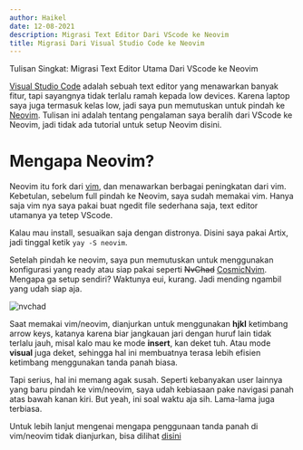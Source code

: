 ```yaml
---
author: Haikel
date: 12-08-2021
description: Migrasi Text Editor Dari VScode ke Neovim
title: Migrasi Dari Visual Studio Code ke Neovim
---
```


Tulisan Singkat: Migrasi Text Editor Utama Dari VScode ke Neovim

<!-- more -->

[Visual Studio Code](https://code.visualstudio.com/) adalah sebuah text editor yang menawarkan banyak fitur, tapi sayangnya tidak terlalu ramah kepada low devices. Karena laptop saya juga termasuk kelas low, jadi saya pun memutuskan untuk pindah ke [Neovim](https://neovim.io/). Tulisan ini adalah tentang pengalaman saya beralih dari VScode ke Neovim, jadi tidak ada tutorial untuk setup Neovim disini.

# Mengapa Neovim? 

Neovim itu fork dari [vim](https://www.vim.org/), dan menawarkan berbagai peningkatan dari vim. Kebetulan, sebelum full pindah ke Neovim, saya sudah memakai vim. Hanya saja vim nya saya pakai buat ngedit file sederhana saja, text editor utamanya ya tetep VScode.

Kalau mau install, sesuaikan saja dengan distronya. Disini saya pakai Artix, jadi tinggal ketik `yay -S neovim`.

Setelah pindah ke neovim, saya pun memutuskan untuk menggunakan konfigurasi yang ready atau siap pakai seperti <s>NvChad</s> [CosmicNvim](https://github.com/CosmicNvim/CosmicNvim). Mengapa ga setup sendiri? Waktunya eui, kurang. Jadi mending ngambil yang udah siap aja. 

![nvchad](https://i.ibb.co/Jxg1H6n/neovim.png)

Saat memakai vim/neovim, dianjurkan untuk menggunakan **hjkl** ketimbang arrow keys, katanya karena biar jangkauan jari dengan huruf lain tidak terlalu jauh, misal kalo mau ke mode **insert**, kan deket tuh. Atau mode **visual** juga deket, sehingga hal ini membuatnya terasa lebih efisien ketimbang menggunakan tanda panah biasa.  

Tapi serius, hal ini memang agak susah. Seperti kebanyakan user lainnya yang baru pindah ke vim/neovim, saya udah kebiasaan pake navigasi panah atas bawah kanan kiri. But yeah, ini soal waktu aja sih. Lama-lama juga terbiasa. 

Untuk lebih lanjut mengenai mengapa penggunaan tanda panah di vim/neovim tidak dianjurkan, bisa dilihat [disini](https://superuser.com/questions/599150/why-arrow-keys-are-not-recommended-in-vim/599230)
